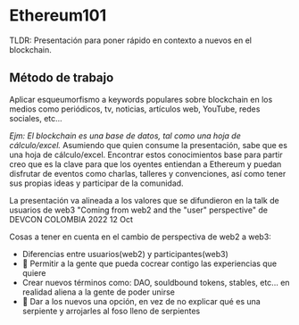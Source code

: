 # Ethereum101
TLDR: Presentación para poner rápido en contexto a nuevos en el blockchain.

## Método de trabajo
Aplicar esqueumorfismo a keywords populares sobre blockchain en los medios como periódicos, tv, noticias, artículos web, YouTube, redes sociales, etc...

*Ejm: El blockchain es una base de datos, tal como una hoja de cálculo/excel.* Asumiendo que quien consume la presentación, sabe que es una hoja de cálculo/excel. Encontrar estos conocimientos base para partir creo que es la clave para que los oyentes entiendan a Ethereum y puedan disfrutar de eventos como charlas, talleres y convenciones, así como tener sus propias ideas y  participar de la comunidad.

La presentación va alineada a los valores que se difundieron en la talk de usuarios de web3 "Coming from web2 and the "user" perspective" de DEVCON COLOMBIA 2022 12 Oct

Cosas a tener en cuenta en el cambio de perspectiva de web2 a web3:
- Diferencias entre usuarios(web2) y participantes(web3)
- 🍻 Permitir a la gente que pueda cocrear contigo las experiencias que quiere
- Crear nuevos términos como: DAO, souldbound tokens, stables, etc... en realidad aliena a la gente de poder unirse
- 🧱 Dar a los nuevos una opción, en vez de no explicar qué es una serpiente y arrojarles al foso lleno de serpientes
